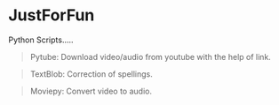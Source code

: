 # JustForFun
Python Scripts.....

>Pytube: Download video/audio from youtube with the help of link.

>TextBlob: Correction of spellings.

>Moviepy: Convert video to audio.
